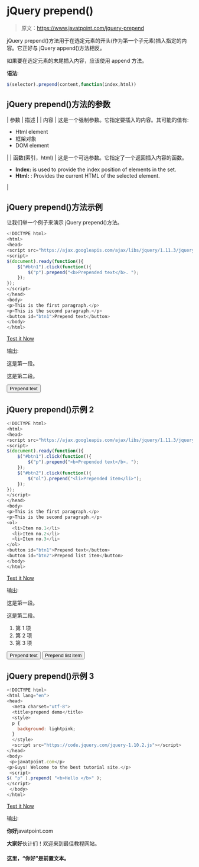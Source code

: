 # jQuery prepend()

> 原文：<https://www.javatpoint.com/jquery-prepend>

jQuery prepend()方法用于在选定元素的开头(作为第一个子元素)插入指定的内容。它正好与 jQuery append()方法相反。

如果要在选定元素的末尾插入内容，应该使用 append 方法。

**语法**:

```js
$(selector).prepend(content,function(index,html))

```

## jQuery prepend()方法的参数

| 参数 | 描述 |
| 内容 | 这是一个强制参数。它指定要插入的内容。其可能的值有:

*   Html element
*   框架对象
*   DOM element

 |
| 函数(索引，html) | 这是一个可选参数。它指定了一个返回插入内容的函数。

*   **Index:** is used to provide the index position of elements in the set.
*   **Html:** : Provides the current HTML of the selected element.

 |

## jQuery prepend()方法示例

让我们举一个例子来演示 jQuery prepend()方法。

```js
<!DOCTYPE html>  
<html>  
<head>  
<script src="https://ajax.googleapis.com/ajax/libs/jquery/1.11.3/jquery.min.js"></script>  
<script>  
$(document).ready(function(){  
    $("#btn1").click(function(){  
        $("p").prepend("<b>Prepended text</b>. ");  
    });  
});  
</script>  
</head>  
<body>  
<p>This is the first paragraph.</p>  
<p>This is the second paragraph.</p>  
<button id="btn1">Prepend text</button>  
</body>  
</html>  

```

[Test it Now](https://www.javatpoint.com/oprweb/test.jsp?filename=jqueryprepend11)

输出:

这是第一段。

这是第二段。

<button id="btn1">Prepend text</button>

## jQuery prepend()示例 2

```js
<!DOCTYPE html>
<html>
<head>
<script src="https://ajax.googleapis.com/ajax/libs/jquery/1.11.3/jquery.min.js"></script>
<script>
$(document).ready(function(){
    $("#btn1").click(function(){
        $("p").prepend("<b>Prepended text</b>. ");
    });
    $("#btn2").click(function(){
        $("ol").prepend("<li>Prepended item</li>");
    });
});
</script>
</head>
<body>
<p>This is the first paragraph.</p>
<p>This is the second paragraph.</p>
<ol>
  <li>Item no.1</li>
  <li>Item no.2</li>
  <li>Item no.3</li>
</ol>
<button id="btn1">Prepend text</button>
<button id="btn2">Prepend list item</button>
</body>
</html>

```

[Test it Now](https://www.javatpoint.com/oprweb/test.jsp?filename=jqueryprepend1)

输出:

这是第一段。

这是第二段。

1.  第 1 项
2.  第 2 项
3.  第 3 项

<button id="btn3">Prepend text</button> <button id="btn4">Prepend list item</button>

## jQuery prepend()示例 3

```js
<!DOCTYPE html>
<html lang="en">
<head>
  <meta charset="utf-8">
  <title>prepend demo</title>
  <style>
  p {
    background: lightpink;
  }
  </style>
  <script src="https://code.jquery.com/jquery-1.10.2.js"></script>
</head>
<body>
 <p>javatpoint.com</p>
<p>Guys! Welcome to the best tutorial site.</p>
 <script>
$( "p" ).prepend( "<b>Hello </b>" );
</script>
 </body>
</html>

```

[Test it Now](https://www.javatpoint.com/oprweb/test.jsp?filename=jqueryprepend2)

输出:

**你好**javatpoint.com

**大家好**伙计们！欢迎来到最佳教程网站。

#### 这里，“你好”是前置文本。